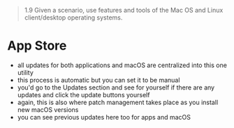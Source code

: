 > 1.9 Given a scenario, use features and tools of the Mac OS and Linux client/desktop operating systems. 

# App Store

- all updates for both applications and macOS are centralized into this one utility
- this process is automatic but you can set it to be manual
- you'd go to the Updates section and see for yourself if there are any updates and click the update buttons yourself
- again, this is also where patch management takes place as you install new macOS versions
- you can see previous updates here too for apps and macOS 